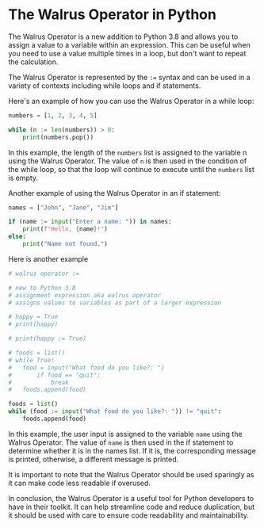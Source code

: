 
# The Walrus Operator in Python
The Walrus Operator is a new addition to Python 3.8 and allows you to assign a value to a variable within an expression. This can be useful when you need to use a value multiple times in a loop, but don't want to repeat the calculation.

The Walrus Operator is represented by the `:=` syntax and can be used in a variety of contexts including while loops and if statements.

Here's an example of how you can use the Walrus Operator in a while loop:
```python
numbers = [1, 2, 3, 4, 5]

while (n := len(numbers)) > 0:
    print(numbers.pop())
```
In this example, the length of the `numbers` list is assigned to the variable n using the Walrus Operator. The value of `n` is then used in the condition of the while loop, so that the loop will continue to execute until the `numbers` list is empty.

Another example of using the Walrus Operator in an if statement:
```python
names = ["John", "Jane", "Jim"]

if (name := input("Enter a name: ")) in names:
    print(f"Hello, {name}!")
else:
    print("Name not found.")
```
Here is another example 
```python
# walrus operator :=

# new to Python 3.8
# assignment expression aka walrus operator
# assigns values to variables as part of a larger expression

# happy = True
# print(happy)

# print(happy := True)

# foods = list()
# while True:
#   food = input("What food do you like?: ")
#       if food == "quit":
#           break
#   foods.append(food)

foods = list()
while (food := input("What food do you like?: ")) != "quit":
    foods.append(food)
```
In this example, the user input is assigned to the variable `name` using the Walrus Operator. The value of `name` is then used in the if statement to determine whether it is in the names list. If it is, the corresponding message is printed, otherwise, a different message is printed.

It is important to note that the Walrus Operator should be used sparingly as it can make code less readable if overused.

In conclusion, the Walrus Operator is a useful tool for Python developers to have in their toolkit. It can help streamline code and reduce duplication, but it should be used with care to ensure code readability and maintainability.



